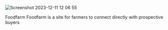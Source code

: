 ![Screenshot 2023-12-11 12 06 55](https://github.com/qasqot79/Foodfarm/assets/111513209/6c6e3eb1-fc10-43a9-911c-a9c434f4e026)

Foodfarm
Foodfarm is a site for farmers to connect directly with prospective buyers
